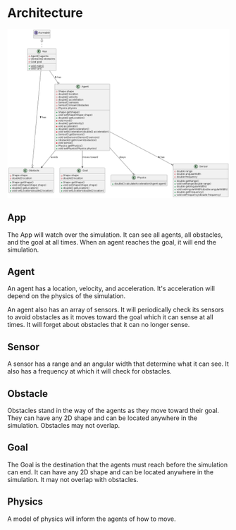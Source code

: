 # Architecture

![Simulation Diagram](./diagrams/simulation.png)

## App

The App will watch over the simulation. It can see all agents, all obstacles, and the goal at all times. When an agent reaches the goal, it will end the simulation.

## Agent

An agent has a location, velocity, and acceleration. It's acceleration will depend on the physics of the simulation.

An agent also has an array of sensors. It will periodically check its sensors to avoid obstacles as it moves toward the goal which it can sense at all times. It will forget about obstacles that it can no longer sense.

## Sensor

A sensor has a range and an angular width that determine what it can see. It also has a frequency at which it will check for obstacles.

## Obstacle

Obstacles stand in the way of the agents as they move toward their goal. They can have any 2D shape and can be located anywhere in the simulation. Obstacles may not overlap.

## Goal

The Goal is the destination that the agents must reach before the simulation can end. It can have any 2D shape and can be located anywhere in the simulation. It may not overlap with obstacles.

## Physics

A model of physics will inform the agents of how to move.